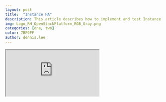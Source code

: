 ```yaml
---
layout: post
title:  "Instance HA"
description: This article describes how to implement and test Instance High Availability (Instance HA) in RHOSPv13. Instance HA allows Red Hat OpenStack Platform to automatically evacuate and re-spawn instances on a different Compute node when their host Compute node fails.
img: Logo_RH_OpenStackPlatform_RGB_Gray.png
categories: [one, two]
color: 7BF9FF
author: dennis.lee
---
```


<iframe src="https://docs.google.com/document/d/e/2PACX-1vTabgNBZdhg9Ho07Wuws-lo6QNCoXqX-w3GAfKvQejVHH9l-DYZaihany-qq7A6bNH8973wq4wKgnnW/pub?embedded=true"></iframe>
